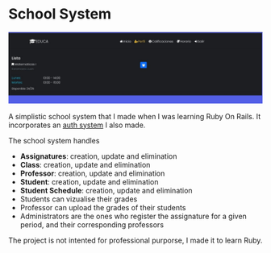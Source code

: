 # School System

![Image](screen_1.jpg)

A simplistic school system that I made when I was learning Ruby On Rails. It incorporates an <a href="https://github.com/WolfVector/ruby_auth" target="_blank">auth system</a> I also made.

The school system handles

- **Assignatures**: creation, update and elimination
- **Class**: creation, update and elimination
- **Professor**: creation, update and elimination
- **Student**: creation, update and elimination
- **Student Schedule**: creation, update and elimination
- Students can vizualise their grades
- Professor can upload the grades of their students
- Administrators are the ones who register the assignature for a given period, and their corresponding professors

The project is not intented for professional purporse, I made it to learn Ruby.

